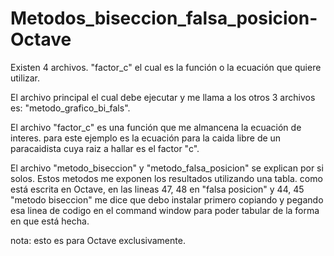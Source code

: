 # Metodos_biseccion_falsa_posicion-Octave
Existen 4 archivos. "factor_c" el cual es la función o la ecuación que quiere utilizar. 

El archivo principal el cual debe ejecutar y me llama a los otros 3 archivos es: "metodo_grafico_bi_fals".

El archivo "factor_c" es una función que me almancena la ecuación de interes. para este ejemplo es la ecuación para la caida libre de un paracaidista
cuya raiz a hallar es el factor "c".

El archivo "metodo_biseccion" y "metodo_falsa_posicion" se explican por si solos. Estos metodos me exponen los resultados utilizando una tabla.
como está escrita en Octave, en las lineas 47, 48 en "falsa posicion" y 44, 45 "metodo biseccion" me dice que debo instalar primero copiando y pegando 
esa linea de codigo en el command window para poder tabular de la forma en que está hecha. 

nota: esto es para Octave exclusivamente. 
